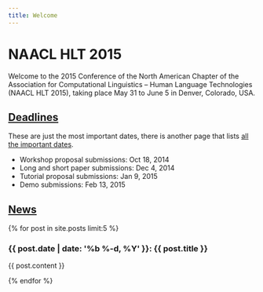 ```yaml
---
title: Welcome
---
```


# NAACL HLT 2015

Welcome to the 2015 Conference of the North American Chapter of the Association for Computational Linguistics – Human Language Technologies (NAACL HLT 2015), taking place May 31 to June 5 in Denver, Colorado, USA.

## [Deadlines](dates.html)

These are just the most important dates, there is another page that lists [all the important dates](dates.html).

- Workshop proposal submissions: Oct 18, 2014
- Long and short paper submissions: Dec 4, 2014
- Tutorial proposal submissions: Jan 9, 2015
- Demo submissions: Feb 13, 2015

## [News](all-news.html)

{% for post in site.posts limit:5 %}

### {{ post.date | date: '%b %-d, %Y' }}: {{ post.title }}

{{ post.content }}

{% endfor %}

